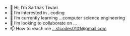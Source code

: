 - 👋 Hi, I’m Sarthak Tiwari
- 👀 I’m interested in ..coding
- 🌱 I’m currently learning ...computer science engineering
- 💞️ I’m looking to collaborate on ...
- 📫 How to reach me ...stcodes0101@gmail.com




<!---
Sarthak070103/Sarthak070103 is a ✨ special ✨ repository because its `README.md` (this file) appears on your GitHub profile.
You can click the Preview link to take a look at your changes.
--->
